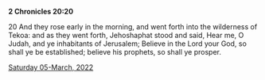 **2 Chronicles 20:20**

20 And they rose early in the morning, and went forth into the wilderness of Tekoa: and as they went forth, Jehoshaphat stood and said, Hear me, O Judah, and ye inhabitants of Jerusalem; Believe in the Lord your God, so shall ye be established; believe his prophets, so shall ye prosper.

[Saturday 05-March, 2022](https://t.me/s/daily_scripture)
